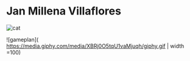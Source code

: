 # Jan Millena Villaflores

![cat]( https://encrypted-tbn0.gstatic.com/images?q=tbn%3AANd9GcSn3V_zQwx3loxMWAb6OeeUdb5db162Scl3vPpoeZA5dEKatfz5)

![gameplan]( https://media.giphy.com/media/XBRj0O5tqU1vaMjuqh/giphy.gif | width =100)